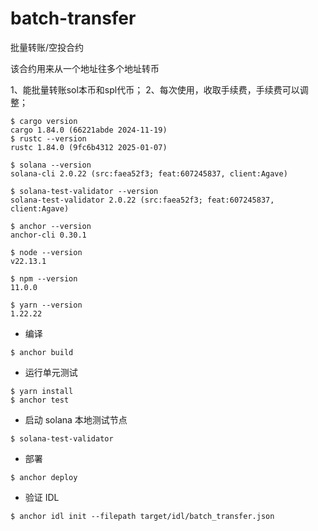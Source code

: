 # batch-transfer

批量转账/空投合约

该合约用来从一个地址往多个地址转币

1、能批量转账sol本币和spl代币；
2、每次使用，收取手续费，手续费可以调整；

```shell
$ cargo version
cargo 1.84.0 (66221abde 2024-11-19)
$ rustc --version
rustc 1.84.0 (9fc6b4312 2025-01-07)
```

```shell
$ solana --version
solana-cli 2.0.22 (src:faea52f3; feat:607245837, client:Agave)
```

```shell
$ solana-test-validator --version
solana-test-validator 2.0.22 (src:faea52f3; feat:607245837, client:Agave)
```

```shell
$ anchor --version   
anchor-cli 0.30.1
```

```shell
$ node --version
v22.13.1
```

```shell
$ npm --version
11.0.0
```

```shell
$ yarn --version
1.22.22
```

* 编译

```shell
$ anchor build
```

* 运行单元测试

```shell
$ yarn install
$ anchor test 
```

* 启动 solana 本地测试节点

```shell
$ solana-test-validator
```

* 部署

```shell
$ anchor deploy
```

* 验证 IDL

```shell
$ anchor idl init --filepath target/idl/batch_transfer.json
```
